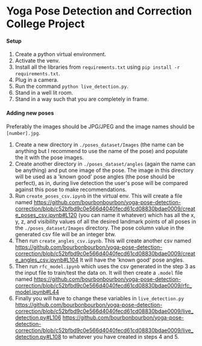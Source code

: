 # Yoga Pose Detection and Correction College Project

#### Setup
1. Create a python virtual environment.
2. Activate the venv.
3. Install all the libraries from `requirements.txt` using `pip install -r requirements.txt`.
4. Plug in a camera.
5. Run the command `python live_detection.py`.
6. Stand in a well lit room.
7. Stand in a way such that you are completely in frame.

#### Adding new poses
Preferably the images should be JPG/JPEG and the image names should be `[number].jpg`.
1. Create a new directory in `./poses_dataset/Images` (the name can be anything but I recommend to use the name of the pose) and populate the it with the pose images.
2. Create another directory in `./poses_dataset/angles` (again the name can be anything) and put one image of the pose. The image in this directory will be used as a 'known good' pose angles (the pose should be perfect), as in, during live detection the user's pose will be compared against this pose to make recommendations.
3. Run `create_poses_csv.ipynb` in the virtual env. This will create a file named https://github.com/bourbonbourbon/yoga-pose-detection-correction/blob/c52bfbd9c0e566d4040fecd61cd08830bdae0009/create_poses_csv.ipynb#L120 (you can name it whatever) which has all the x, y, z, and visibility values of all the desired landmark points of all poses in the `./poses_dataset/Images` directory. The pose column value in the generated csv file will be an integer btw.
4. Then run `create_angles_csv.ipynb`. This will create another csv named https://github.com/bourbonbourbon/yoga-pose-detection-correction/blob/c52bfbd9c0e566d4040fecd61cd08830bdae0009/create_angles_csv.ipynb#L104 It will have the 'known good' pose angles.
5. Then run `rfc_model.ipynb` which uses the csv generated in the step 3 as the input file to train/test the data on. It will then create a `.model` file named https://github.com/bourbonbourbon/yoga-pose-detection-correction/blob/c52bfbd9c0e566d4040fecd61cd08830bdae0009/rfc_model.ipynb#L44
6. Finally you will have to change these variables in `live_detection.py` https://github.com/bourbonbourbon/yoga-pose-detection-correction/blob/c52bfbd9c0e566d4040fecd61cd08830bdae0009/live_detection.py#L106 https://github.com/bourbonbourbon/yoga-pose-detection-correction/blob/c52bfbd9c0e566d4040fecd61cd08830bdae0009/live_detection.py#L108 to whatever you have created in steps 4 and 5.
